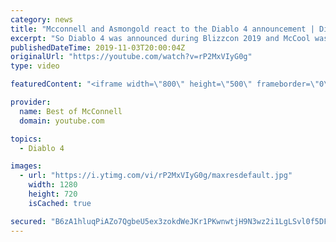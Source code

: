 ```yaml
---
category: news
title: "Mcconnell and Asmongold react to the Diablo 4 announcement | Diablo 4 | Blizzcon 2019"
excerpt: "So Diablo 4 was announced during Blizzcon 2019 and McCool was, for lack of better words, more than happy about it.... Mcconnell and Asmongold react to the ..."
publishedDateTime: 2019-11-03T20:00:04Z
originalUrl: "https://youtube.com/watch?v=rP2MxVIyG0g"
type: video

featuredContent: "<iframe width=\"800\" height=\"500\" frameborder=\"0\" src=\"https://www.youtube.com/embed/rP2MxVIyG0g\" allow=\"accelerometer; autoplay; encrypted-media; gyroscope; picture-in-picture\" allowfullscreen></iframe>"

provider:
  name: Best of McConnell
  domain: youtube.com

topics:
  - Diablo 4

images:
  - url: "https://i.ytimg.com/vi/rP2MxVIyG0g/maxresdefault.jpg"
    width: 1280
    height: 720
    isCached: true

secured: "B6zA1hluqPiAZo7QgbeU5ex3zokdWeJKr1PKwnwtjH9N3wz2i1LgLSvl0f5DFPJvyys8AePVbq4LO2cVoAnTiQvcfdFraYNdt8qjk34W4hNs7yWhk97xk/gtc/bE6PN/rgFThywLhPnKdioDbkJ0paeNrFCi2Rf9NJK7dMOsb5IbDPb+gIYI3GC+VL+eDHC4Cl2CELLAbmOjKq8cP0fNBsRzALGvauPCFFNUv15wAetqDOijAwVaF6+0eyUScVztUnz2a2b199AAwKyFF8BL2vGQJZep+IaT38ffp79Fdu98+vCNbdCNKhqwY2fom3oaqE6zBgFgclxYk/5tH2HoH0yYQ2kzZNxYzyJ0VJRcnAXOUDD+r4nOGMGqcodpak5Ij3JCGxLQ/m5zvtq6QsM0u5yR7bfSbiymvQLvVNjLPIM83lrkapqzKUqy3izQwhr+;G98It2mMOEo+4PzWZITEtQ=="
---
```


